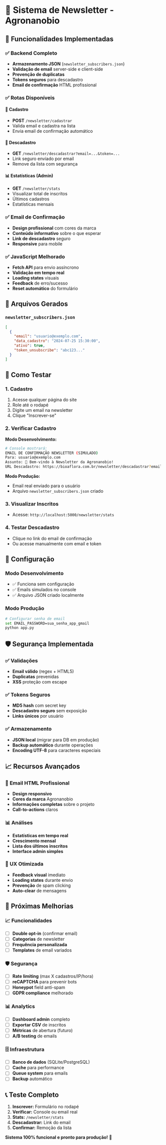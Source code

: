 # 📧 Sistema de Newsletter - Agronanobio

## 🚀 Funcionalidades Implementadas

### ✅ **Backend Completo**
- **Armazenamento JSON** (`newsletter_subscribers.json`)
- **Validação de email** server-side e client-side
- **Prevenção de duplicatas** 
- **Tokens seguros** para descadastro
- **Email de confirmação** HTML profissional

### ✅ **Rotas Disponíveis**

#### 📝 **Cadastro**
- **POST** `/newsletter/cadastrar`
- Valida email e cadastra na lista
- Envia email de confirmação automático

#### 🚫 **Descadastro**
- **GET** `/newsletter/descadastrar?email=...&token=...`
- Link seguro enviado por email
- Remove da lista com segurança

#### 📊 **Estatísticas (Admin)**
- **GET** `/newsletter/stats`
- Visualizar total de inscritos
- Últimos cadastros
- Estatísticas mensais

### ✅ **Email de Confirmação**
- **Design profissional** com cores da marca
- **Conteúdo informativo** sobre o que esperar
- **Link de descadastro** seguro
- **Responsive** para mobile

### ✅ **JavaScript Melhorado**
- **Fetch API** para envio assíncrono
- **Validação em tempo real**
- **Loading states** visuais
- **Feedback** de erro/sucesso
- **Reset automático** do formulário

## 📁 **Arquivos Gerados**

### `newsletter_subscribers.json`
```json
[
  {
    "email": "usuario@exemplo.com",
    "data_cadastro": "2024-07-25 15:30:00",
    "ativo": true,
    "token_unsubscribe": "abc123..."
  }
]
```

## 🧪 **Como Testar**

### **1. Cadastro**
1. Acesse qualquer página do site
2. Role até o rodapé
3. Digite um email na newsletter
4. Clique "Inscrever-se"

### **2. Verificar Cadastro**

**Modo Desenvolvimento:**
```bash
# Console mostrará:
EMAIL DE CONFIRMAÇÃO NEWSLETTER (SIMULADO)
Para: usuario@exemplo.com
Assunto: 🌿 Bem-vindo à Newsletter da Agronanobio!
URL Descadastro: https://bioaflora.com.br/newsletter/descadastrar?email=...&token=...
```

**Modo Produção:**
- Email real enviado para o usuário
- Arquivo `newsletter_subscribers.json` criado

### **3. Visualizar Inscritos**
- Acesse: `http://localhost:5000/newsletter/stats`

### **4. Testar Descadastro**
- Clique no link do email de confirmação
- Ou acesse manualmente com email e token

## 🔧 **Configuração**

### **Modo Desenvolvimento**
- ✅ Funciona sem configuração
- ✅ Emails simulados no console
- ✅ Arquivo JSON criado localmente

### **Modo Produção**
```bash
# Configurar senha de email
set EMAIL_PASSWORD=sua_senha_app_gmail
python app.py
```

## 🛡️ **Segurança Implementada**

### ✅ **Validações**
- **Email válido** (regex + HTML5)
- **Duplicatas** prevenidas
- **XSS** proteção com escape

### ✅ **Tokens Seguros**
- **MD5 hash** com secret key
- **Descadastro seguro** sem exposição
- **Links únicos** por usuário

### ✅ **Armazenamento**
- **JSON local** (migrar para DB em produção)
- **Backup automático** durante operações
- **Encoding UTF-8** para caracteres especiais

## 📈 **Recursos Avançados**

### 🎨 **Email HTML Profissional**
- **Design responsivo**
- **Cores da marca** Agronanobio
- **Informações completas** sobre o projeto
- **Call-to-actions** claros

### 📊 **Análises**
- **Estatísticas em tempo real**
- **Crescimento mensal**
- **Lista dos últimos inscritos**
- **Interface admin simples**

### 🔄 **UX Otimizada**
- **Feedback visual** imediato
- **Loading states** durante envio
- **Prevenção** de spam clicking
- **Auto-clear** de mensagens

## 🚀 **Próximas Melhorias**

### 📈 **Funcionalidades**
- [ ] **Double opt-in** (confirmar email)
- [ ] **Categorias** de newsletter
- [ ] **Frequência personalizada**
- [ ] **Templates** de email variados

### 🛡️ **Segurança**
- [ ] **Rate limiting** (max X cadastros/IP/hora)
- [ ] **reCAPTCHA** para prevenir bots
- [ ] **Honeypot** field anti-spam
- [ ] **GDPR compliance** melhorado

### 📊 **Analytics**
- [ ] **Dashboard admin** completo
- [ ] **Exportar CSV** de inscritos
- [ ] **Métricas** de abertura (futuro)
- [ ] **A/B testing** de emails

### 🗄️ **Infraestrutura**
- [ ] **Banco de dados** (SQLite/PostgreSQL)
- [ ] **Cache** para performance
- [ ] **Queue system** para emails
- [ ] **Backup** automático

## 📞 **Teste Completo**

1. **Inscrever:** Formulário no rodapé
2. **Verificar:** Console ou email real
3. **Stats:** `/newsletter/stats`
4. **Descadastrar:** Link do email
5. **Confirmar:** Remoção da lista

**Sistema 100% funcional e pronto para produção!** 🎉